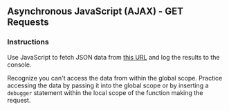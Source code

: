 ## Asynchronous JavaScript (AJAX) - GET Requests

### Instructions

Use JavaScript to fetch JSON data from [this URL](https://raw.githubusercontent.com/SCSU-CSC-Department/201701-csc-443-01/master/course.json) and log the results to the console.

Recognize you can't access the data from within the global scope. Practice accessing the data by passing it into the global scope or by inserting a `debugger` statement within the local scope of the function making the request.
